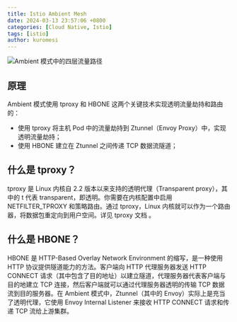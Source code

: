 ```yaml
---
title: Istio Ambient Mesh
date: 2024-03-13 23:57:06 +0800
categories: [Cloud Native, Istio]
tags: [istio]
author: kuromesi
---
```


![Ambient 模式中的四层流量路径](images/ambient-mesh-l4-traffic-path.svg)

## 原理
Ambient 模式使用 tproxy 和 HBONE 这两个关键技术实现透明流量劫持和路由的：
- 使用 tproxy 将主机 Pod 中的流量劫持到 Ztunnel（Envoy Proxy）中，实现透明流量劫持；
- 使用 HBONE 建立在 Ztunnel 之间传递 TCP 数据流隧道；

## 什么是 tproxy？
tproxy 是 Linux 内核自 2.2 版本以来支持的透明代理（Transparent proxy），其中的 t 代表 transparent，即透明。你需要在内核配置中启用 NETFILTER_TPROXY 和策略路由。通过 tproxy，Linux 内核就可以作为一个路由器，将数据包重定向到用户空间。详见 tproxy 文档 。

## 什么是 HBONE？
HBONE 是 HTTP-Based Overlay Network Environment 的缩写，是一种使用 HTTP 协议提供隧道能力的方法。客户端向 HTTP 代理服务器发送 HTTP CONNECT 请求（其中包含了目的地址）以建立隧道，代理服务器代表客户端与目的地建立 TCP 连接，然后客户端就可以通过代理服务器透明的传输 TCP 数据流到目的服务器。在 Ambient 模式中，Ztunnel（其中的 Envoy）实际上是充当了透明代理，它使用 Envoy Internal Listener 来接收 HTTP CONNECT 请求和传递 TCP 流给上游集群。